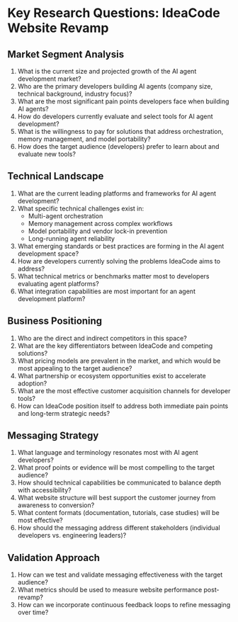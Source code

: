# Key Research Questions: IdeaCode Website Revamp

## Market Segment Analysis
1. What is the current size and projected growth of the AI agent development market?
2. Who are the primary developers building AI agents (company size, technical background, industry focus)?
3. What are the most significant pain points developers face when building AI agents?
4. How do developers currently evaluate and select tools for AI agent development?
5. What is the willingness to pay for solutions that address orchestration, memory management, and model portability?
6. How does the target audience (developers) prefer to learn about and evaluate new tools?

## Technical Landscape
1. What are the current leading platforms and frameworks for AI agent development?
2. What specific technical challenges exist in:
   - Multi-agent orchestration
   - Memory management across complex workflows
   - Model portability and vendor lock-in prevention
   - Long-running agent reliability
3. What emerging standards or best practices are forming in the AI agent development space?
4. How are developers currently solving the problems IdeaCode aims to address?
5. What technical metrics or benchmarks matter most to developers evaluating agent platforms?
6. What integration capabilities are most important for an agent development platform?

## Business Positioning
1. Who are the direct and indirect competitors in this space?
2. What are the key differentiators between IdeaCode and competing solutions?
3. What pricing models are prevalent in the market, and which would be most appealing to the target audience?
4. What partnership or ecosystem opportunities exist to accelerate adoption?
5. What are the most effective customer acquisition channels for developer tools?
6. How can IdeaCode position itself to address both immediate pain points and long-term strategic needs?

## Messaging Strategy
1. What language and terminology resonates most with AI agent developers?
2. What proof points or evidence will be most compelling to the target audience?
3. How should technical capabilities be communicated to balance depth with accessibility?
4. What website structure will best support the customer journey from awareness to conversion?
5. What content formats (documentation, tutorials, case studies) will be most effective?
6. How should the messaging address different stakeholders (individual developers vs. engineering leaders)?

## Validation Approach
1. How can we test and validate messaging effectiveness with the target audience?
2. What metrics should be used to measure website performance post-revamp?
3. How can we incorporate continuous feedback loops to refine messaging over time?